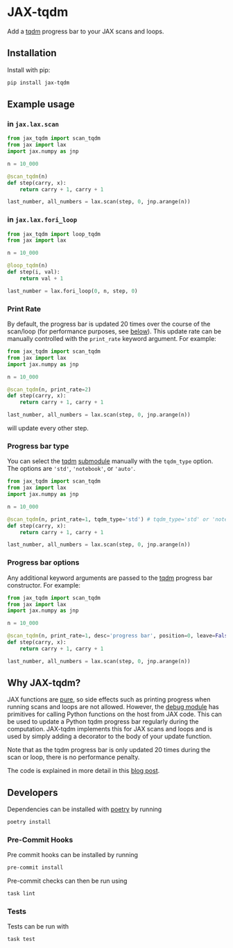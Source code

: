 # JAX-tqdm

Add a [tqdm](https://github.com/tqdm/tqdm) progress bar to your JAX scans and loops.

## Installation

Install with pip:

```bash
pip install jax-tqdm
```

## Example usage

### in `jax.lax.scan`

```python
from jax_tqdm import scan_tqdm
from jax import lax
import jax.numpy as jnp

n = 10_000

@scan_tqdm(n)
def step(carry, x):
    return carry + 1, carry + 1

last_number, all_numbers = lax.scan(step, 0, jnp.arange(n))
```

### in `jax.lax.fori_loop`

```python
from jax_tqdm import loop_tqdm
from jax import lax

n = 10_000

@loop_tqdm(n)
def step(i, val):
    return val + 1

last_number = lax.fori_loop(0, n, step, 0)
```

### Print Rate

By default, the progress bar is updated 20 times over the course of the scan/loop
(for performance purposes, see [below](#why-jax-tqdm)). This
update rate can be manually controlled with the `print_rate` keyword argument. For
example:

```python
from jax_tqdm import scan_tqdm
from jax import lax
import jax.numpy as jnp

n = 10_000

@scan_tqdm(n, print_rate=2)
def step(carry, x):
    return carry + 1, carry + 1

last_number, all_numbers = lax.scan(step, 0, jnp.arange(n))
```

will update every other step.

### Progress bar type

You can select the [tqdm](https://github.com/tqdm/tqdm) [submodule](https://github.com/tqdm/tqdm/tree/master?tab=readme-ov-file#submodules) manually with the `tqdm_type` option. The options are `'std'`, `'notebook'`, or `'auto'`.
```python
from jax_tqdm import scan_tqdm
from jax import lax
import jax.numpy as jnp

n = 10_000

@scan_tqdm(n, print_rate=1, tqdm_type='std') # tqdm_type='std' or 'notebook' or 'auto'
def step(carry, x):
    return carry + 1, carry + 1

last_number, all_numbers = lax.scan(step, 0, jnp.arange(n))
```

### Progress bar options

Any additional keyword arguments are passed to the [tqdm](https://github.com/tqdm/tqdm)
progress bar constructor. For example:

```python
from jax_tqdm import scan_tqdm
from jax import lax
import jax.numpy as jnp

n = 10_000

@scan_tqdm(n, print_rate=1, desc='progress bar', position=0, leave=False)
def step(carry, x):
    return carry + 1, carry + 1

last_number, all_numbers = lax.scan(step, 0, jnp.arange(n))
```

## Why JAX-tqdm?

JAX functions are [pure](https://jax.readthedocs.io/en/latest/notebooks/Common_Gotchas_in_JAX.html#pure-functions),
so side effects such as printing progress when running scans and loops are not allowed.
However, the
[debug module](https://jax.readthedocs.io/en/latest/notebooks/external_callbacks.html#exploring-debug-callback)
has primitives for calling Python functions on the host from JAX code. This can be used
to update a Python tqdm progress bar regularly during the computation. JAX-tqdm
implements this for JAX scans and loops and is used by simply adding a decorator to the
body of your update function.

Note that as the tqdm progress bar is only updated 20 times during the scan or loop,
there is no performance penalty.

The code is explained in more detail in this [blog post](https://www.jeremiecoullon.com/2021/01/29/jax_progress_bar/).

## Developers

Dependencies can be installed with [poetry](https://python-poetry.org/) by running

```bash
poetry install
```

### Pre-Commit Hooks

Pre commit hooks can be installed by running

```bash
pre-commit install
```

Pre-commit checks can then be run using

```bash
task lint
```

### Tests

Tests can be run with

```bash
task test
```
